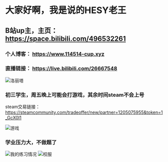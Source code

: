 # 大家好啊，我是说的HESY老王
## B站up主，主页： https://space.bilibili.com/496532261

### 个人博客： https://www.114514-cup.xyz
### 直播链接： https://live.bilibili.com/26667548

![洛丽塔](https://cdn.luogu.com.cn/upload/image_hosting/cfd2pmlb.png)

### 初三学生，周五晚上可能会打游戏，其余时间steam不会上号

steam交易链接： https://steamcommunity.com/tradeoffer/new/partner=1205075955&token=1_GcX0I1

![游戏](https://cdn.luogu.com.cn/upload/image_hosting/ba0lvfno.png)
### 学业压力大，不做题了
![我的练习情况](https://luogu.wao3.cn/api/practice?id=554842)
![校服](https://cdn.luogu.com.cn/upload/image_hosting/epsrdjb3.png)
<!---
HESYlaowang/HESYlaowang is a ✨ special ✨ repository because its `README.md` (this file) appears on your GitHub profile.
You can click the Preview link to take a look at your changes.
--->
